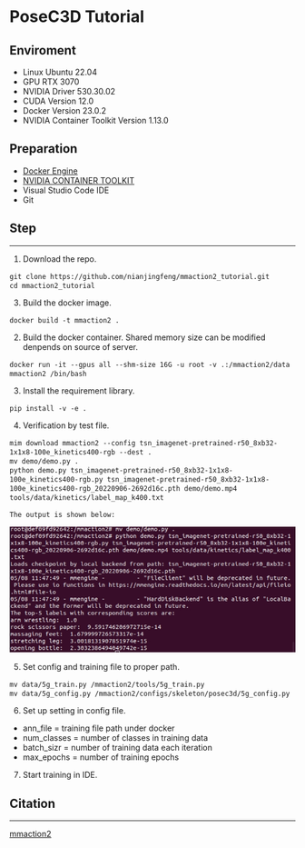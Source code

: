 # PoseC3D Tutorial

## Enviroment
- Linux Ubuntu 22.04
- GPU RTX 3070
- NVIDIA Driver 530.30.02
- CUDA Version 12.0
- Docker Version 23.0.2
- NVIDIA Container Toolkit Version 1.13.0
## Preparation
- [Docker Engine](https://docs.docker.com/engine/install/ubuntu/)
- [NVIDIA CONTAINER TOOLKIT](https://docs.nvidia.com/datacenter/cloud-native/container-toolkit/install-guide.html)
- Visual Studio Code IDE
- Git
## Step
---
1. Download the repo.
```
git clone https://github.com/nianjingfeng/mmaction2_tutorial.git
cd mmaction2_tutorial
```
3. Build the docker image.
```
docker build -t mmaction2 .
```
2. Build the docker container.
Shared memory size can be modified denpends on source of server.
```
docker run -it --gpus all --shm-size 16G -u root -v .:/mmaction2/data mmaction2 /bin/bash
```
3. Install the requirement library.
```
pip install -v -e .
```
4. Verification by test file.
```
mim download mmaction2 --config tsn_imagenet-pretrained-r50_8xb32-1x1x8-100e_kinetics400-rgb --dest .
mv demo/demo.py .
python demo.py tsn_imagenet-pretrained-r50_8xb32-1x1x8-100e_kinetics400-rgb.py tsn_imagenet-pretrained-r50_8xb32-1x1x8-100e_kinetics400-rgb_20220906-2692d16c.pth demo/demo.mp4 tools/data/kinetics/label_map_k400.txt
```
```
The output is shown below:
```

![result](https://github.com/nianjingfeng/mmaction2_tutorial/blob/master/line_20230508_195041.png)

5. Set config and training file to proper path.
```
mv data/5g_train.py /mmaction2/tools/5g_train.py
mv data/5g_config.py /mmaction2/configs/skeleton/posec3d/5g_config.py
```
6. Set up setting in config file.
- ann_file = training file path under docker
- num_classes = number of classes in training data
- batch_sizr = number of training data each iteration
- max_epochs = number of training epochs
7. Start training in IDE.
## Citation
---
[mmaction2](https://github.com/open-mmlab/mmaction2)